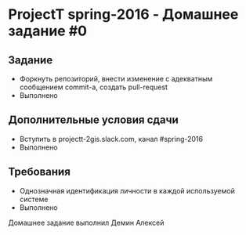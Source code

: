 # ProjectT spring-2016 - Домашнее задание #0
## Задание
- Форкнуть репозиторий, внести изменение с адекватным сообщением commit-а, создать pull-request
- Выполнено

## Дополнительные условия сдачи
- Вступить в projectt-2gis.slack.com, канал #spring-2016
- Выполнено

## Требования
- Однозначная идентификация личности в каждой используемой системе
- Выполнено

Домашнее задание выполнил Демин Алексей
